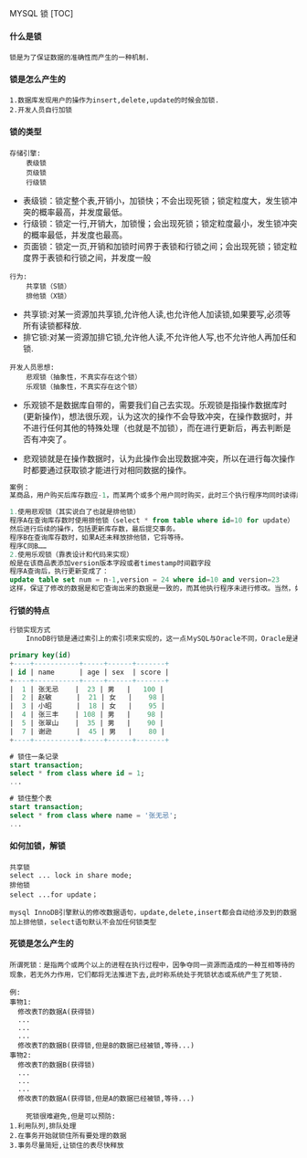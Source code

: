 MYSQL 锁
[TOC]
#### 什么是锁
```
锁是为了保证数据的准确性而产生的一种机制.
```
#### 锁是怎么产生的
```
1.数据库发现用户的操作为insert,delete,update的时候会加锁.
2.开发人员自行加锁
```
#### 锁的类型
```
存储引擎:
    表级锁
    页级锁
    行级锁
```
- 表级锁：锁定整个表,开销小，加锁快；不会出现死锁；锁定粒度大，发生锁冲突的概率最高，并发度最低。
- 行级锁：锁定一行,开销大，加锁慢；会出现死锁；锁定粒度最小，发生锁冲突的概率最低，并发度也最高。
- 页面锁：锁定一页,开销和加锁时间界于表锁和行锁之间；会出现死锁；锁定粒度界于表锁和行锁之间，并发度一般

```
行为:
    共享锁（S锁）
    排他锁（X锁）
```
- 共享锁:对某一资源加共享锁,允许他人读,也允许他人加读锁,如果要写,必须等所有读锁都释放.
- 排它锁:对某一资源加排它锁,允许他人读,不允许他人写,也不允许他人再加任和锁.

```
开发人员思想:
    悲观锁（抽象性，不真实存在这个锁）
    乐观锁（抽象性，不真实存在这个锁）
```
- 乐观锁不是数据库自带的，需要我们自己去实现。乐观锁是指操作数据库时(更新操作)，想法很乐观，认为这次的操作不会导致冲突，在操作数据时，并不进行任何其他的特殊处理（也就是不加锁），而在进行更新后，再去判断是否有冲突了。

- 悲观锁就是在操作数据时，认为此操作会出现数据冲突，所以在进行每次操作时都要通过获取锁才能进行对相同数据的操作。

```sql
案例：
某商品，用户购买后库存数应-1，而某两个或多个用户同时购买，此时三个执行程序均同时读得库存为n，之后进行了一些操作，最后将均执行update table set 库存数=n-1.

1.使用悲观锁（其实说白了也就是排他锁）
程序A在查询库存数时使用排他锁（select * from table where id=10 for update）
然后进行后续的操作，包括更新库存数，最后提交事务。
程序B在查询库存数时，如果A还未释放排他锁，它将等待。
程序C同B……
2.使用乐观锁（靠表设计和代码来实现）
般是在该商品表添加version版本字段或者timestamp时间戳字段
程序A查询后，执行更新变成了：
update table set num = n-1,version = 24 where id=10 and version=23
这样，保证了修改的数据是和它查询出来的数据是一致的，而其他执行程序未进行修改。当然，如果更新失败，表示在更新操作之前，有其他执行程序已经更新了该库存数，那么就可以尝试重试来保证更新成功。为了尽可能避免更新失败，可以合理调整重试次数。
```

#### 行锁的特点
```sql
行锁实现方式
    InnoDB行锁是通过索引上的索引项来实现的，这一点ＭySQL与Oracle不同，Oracle是通过在数据中对相应数据行加锁来实现的。InnoDB这种行锁实现特点意味着：只有通过索引条件检索数据，InnoDB才会使用行级锁，否则，InnoDB将使用表锁！在实际应用中，要特别注意InnoDB行锁的这一特性，不然的话，可能导致大量的锁冲突，从而影响并发性能。

primary key(id)
+----+-----------+-----+------+-------+
| id | name      | age | sex  | score |
+----+-----------+-----+------+-------+
|  1 | 张无忌    |  23 | 男   |   100 |
|  2 | 赵敏      |  21 | 女   |    98 | 
|  3 | 小昭      |  18 | 女   |    95 |
|  4 | 张三丰    | 108 | 男   |    98 |
|  5 | 张翠山    |  35 | 男   |    90 | 
|  7 | 谢逊      |  45 | 男   |    80 |
+----+-----------+-----+------+-------+

# 锁住一条记录
start transaction;
select * from class where id = 1;
... 

# 锁住整个表
start transaction;
select * from class where name = '张无忌';
... 

```

#### 如何加锁，解锁
```
共享锁
select ... lock in share mode;
排他锁
select ...for update；

mysql InnoDB引擎默认的修改数据语句，update,delete,insert都会自动给涉及到的数据加上排他锁，select语句默认不会加任何锁类型
```
#### 死锁是怎么产生的
```
所谓死锁：是指两个或两个以上的进程在执行过程中，因争夺同一资源而造成的一种互相等待的现象，若无外力作用，它们都将无法推进下去,此时称系统处于死锁状态或系统产生了死锁.

例:
事物1:
  修改表T的数据A(获得锁)
  ...
  ...
  ...
  修改表T的数据B(获得锁,但是B的数据已经被锁,等待...)
事物2:
  修改表T的数据B(获得锁)
  ...
  ...
  ...
  修改表T的数据A(获得锁,但是A的数据已经被锁,等待...)

    死锁很难避免,但是可以预防:
1.利用队列,排队处理
2.在事务开始就锁住所有要处理的数据
3.事务尽量简短,让锁住的表尽快释放
```